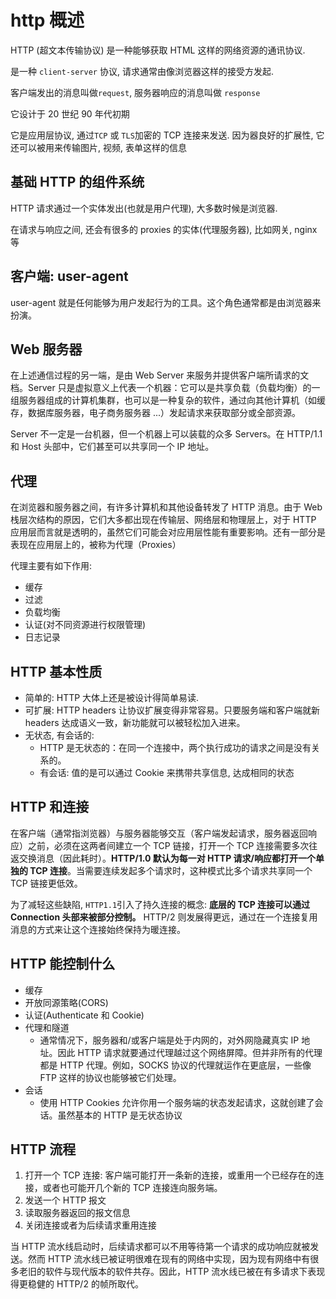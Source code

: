 # http 概述

HTTP (超文本传输协议) 是一种能够获取 HTML 这样的网络资源的通讯协议.

是一种 `client-server` 协议, 请求通常由像浏览器这样的接受方发起.

客户端发出的消息叫做`request`, 服务器响应的消息叫做 `response`

它设计于 20 世纪 90 年代初期

它是应用层协议, 通过`TCP` 或 `TLS`加密的 TCP 连接来发送. 因为器良好的扩展性, 它还可以被用来传输图片, 视频, 表单这样的信息

## 基础 HTTP 的组件系统

HTTP 请求通过一个实体发出(也就是用户代理), 大多数时候是浏览器.

在请求与响应之间, 还会有很多的 proxies 的实体(代理服务器), 比如网关, nginx 等

## 客户端: user-agent

user-agent 就是任何能够为用户发起行为的工具。这个角色通常都是由浏览器来扮演。

## Web 服务器

在上述通信过程的另一端，是由 Web Server 来服务并提供客户端所请求的文档。Server 只是虚拟意义上代表一个机器：它可以是共享负载（负载均衡）的一组服务器组成的计算机集群，也可以是一种复杂的软件，通过向其他计算机（如缓存，数据库服务器，电子商务服务器 ...）发起请求来获取部分或全部资源。

Server 不一定是一台机器，但一个机器上可以装载的众多 Servers。在 HTTP/1.1 和 Host 头部中，它们甚至可以共享同一个 IP 地址。

## 代理

在浏览器和服务器之间，有许多计算机和其他设备转发了 HTTP 消息。由于 Web 栈层次结构的原因，它们大多都出现在传输层、网络层和物理层上，对于 HTTP 应用层而言就是透明的，虽然它们可能会对应用层性能有重要影响。还有一部分是表现在应用层上的，被称为代理（Proxies）

代理主要有如下作用:

- 缓存
- 过滤
- 负载均衡
- 认证(对不同资源进行权限管理)
- 日志记录

## HTTP 基本性质

- 简单的: HTTP 大体上还是被设计得简单易读.
- 可扩展: HTTP headers 让协议扩展变得非常容易。只要服务端和客户端就新 headers 达成语义一致，新功能就可以被轻松加入进来。
- 无状态, 有会话的:
  - HTTP 是无状态的：在同一个连接中，两个执行成功的请求之间是没有关系的。
  - 有会话: 值的是可以通过 Cookie 来携带共享信息, 达成相同的状态

## HTTP 和连接

在客户端（通常指浏览器）与服务器能够交互（客户端发起请求，服务器返回响应）之前，必须在这两者间建立一个 TCP 链接，打开一个 TCP 连接需要多次往返交换消息（因此耗时）。**HTTP/1.0 默认为每一对 HTTP 请求/响应都打开一个单独的 TCP 连接**。当需要连续发起多个请求时，这种模式比多个请求共享同一个 TCP 链接更低效。

为了减轻这些缺陷, `HTTP1.1`引入了持久连接的概念: **底层的 TCP 连接可以通过 Connection 头部来被部分控制。** HTTP/2 则发展得更远，通过在一个连接复用消息的方式来让这个连接始终保持为暖连接。

## HTTP 能控制什么

- 缓存
- 开放同源策略(CORS)
- 认证(Authenticate 和 Cookie)
- 代理和隧道
  - 通常情况下，服务器和/或客户端是处于内网的，对外网隐藏真实 IP 地址。因此 HTTP 请求就要通过代理越过这个网络屏障。但并非所有的代理都是 HTTP 代理。例如，SOCKS 协议的代理就运作在更底层，一些像 FTP 这样的协议也能够被它们处理。
- 会话
  - 使用 HTTP Cookies 允许你用一个服务端的状态发起请求，这就创建了会话。虽然基本的 HTTP 是无状态协议

## HTTP 流程

1. 打开一个 TCP 连接: 客户端可能打开一条新的连接，或重用一个已经存在的连接，或者也可能开几个新的 TCP 连接连向服务端。
2. 发送一个 HTTP 报文
3. 读取服务器返回的报文信息
4. 关闭连接或者为后续请求重用连接

当 HTTP 流水线启动时，后续请求都可以不用等待第一个请求的成功响应就被发送。然而 HTTP 流水线已被证明很难在现有的网络中实现，因为现有网络中有很多老旧的软件与现代版本的软件共存。因此，HTTP 流水线已被在有多请求下表现得更稳健的 HTTP/2 的帧所取代。


